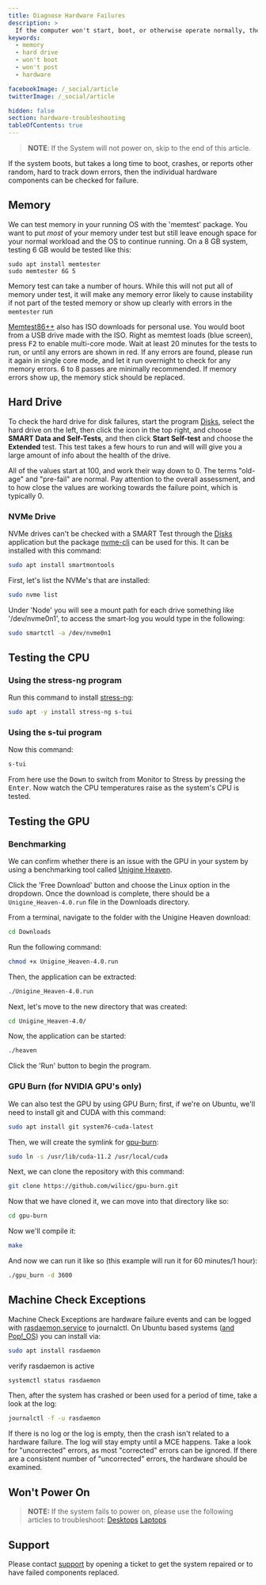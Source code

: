 ```yaml
---
title: Diagnose Hardware Failures
description: >
  If the computer won't start, boot, or otherwise operate normally, there may be a hardware issue.  Follow these steps to diagnose hardware failures.
keywords:
  - memory
  - hard drive
  - won't boot
  - won't post
  - hardware

facebookImage: /_social/article
twitterImage: /_social/article

hidden: false
section: hardware-troubleshooting
tableOfContents: true
---
```


> **NOTE**: If the System will not power on, skip to the end of this article.

If the system boots, but takes a long time to boot, crashes, or reports other random, hard to track down errors, then the individual hardware components can be checked for failure.

## Memory

We can test memory in your running OS with the 'memtest' package. You want to put *most* of your memory under test but still leave enough space for your normal workload and the OS to continue running. On a 8 GB system, testing 6 GB would be tested like this:

```
sudo apt install memtester
sudo memtester 6G 5
```

Memory test can take a number of hours. While this will not put all of memory under test, it will make any memory error likely to cause instability if not part of the tested memory or show up clearly with errors in the `memtester` run

[Memtest86++](https://www.memtest86.com/) also has ISO downloads for personal use. You would boot from a USB drive made with the ISO. Right as memtest loads (blue screen), press <kbd>F2</kbd> to enable multi-core mode.  Wait at least 20 minutes for the tests to run, or until any errors are shown in red.  If any errors are found, please run it again in single core mode, and let it run overnight to check for any memory errors.  6 to 8 passes are minimally recommended.  If memory errors show up, the memory stick should be replaced.

## Hard Drive

To check the hard drive for disk failures, start the program <u>Disks</u>, select the hard drive on the left, then click the icon in the top right, and choose **SMART Data and Self-Tests**, and then click **Start Self-test** and choose the **Extended** test.  This test takes a few hours to run and will will give you a large amount of info about the health of the drive.

All of the values start at 100, and work their way down to 0.  The terms "old-age" and "pre-fail" are normal.  Pay attention to the overall assessment, and to how close the values are working towards the failure point, which is typically 0.

### NVMe Drive

NVMe drives can't be checked with a SMART Test through the <u>Disks</u> application but the package <u>nvme-cli</u> can be used for this. It can be installed with this command:

```bash
sudo apt install smartmontools
```

First, let's list the NVMe's that are installed:

```bash
sudo nvme list
```

Under 'Node' you will see a mount path for each drive something like '/dev/nvme0n1', to access the smart-log you would type in the following:

```bash
sudo smartctl -a /dev/nvme0n1
```

## Testing the CPU

### Using the stress-ng program

Run this command to install <u>stress-ng</u>:

```bash
sudo apt -y install stress-ng s-tui
```

### Using the s-tui program

Now this command:

```bash
s-tui
```

From here use the <kbd>Down</kbd> to switch from Monitor to Stress by pressing the <kbd>Enter</kbd>. Now watch the CPU temperatures raise as the system's CPU is tested.  

## Testing the GPU

### Benchmarking

We can confirm whether there is an issue with the GPU in your system by using a benchmarking tool called [Unigine Heaven](https://benchmark.unigine.com/heaven).

Click the 'Free Download' button and choose the Linux option in the dropdown. Once the download is complete, there should be a `Unigine_Heaven-4.0.run` file in the Downloads directory.

From a terminal, navigate to the folder with the Unigine Heaven download:

```bash
cd Downloads
```

Run the following command:

```bash
chmod +x Unigine_Heaven-4.0.run
```

Then, the application can be extracted:

```bash
./Unigine_Heaven-4.0.run
```

Next, let's move to the new directory that was created:

```bash
cd Unigine_Heaven-4.0/
```

Now, the application can be started:

```bash
./heaven
```

Click the 'Run' button to begin the program.

### GPU Burn (for NVIDIA GPU's only)

We can also test the GPU by using GPU Burn; first, if we're on Ubuntu, we'll need to install git and CUDA with this command:

```bash
sudo apt install git system76-cuda-latest 
```

Then, we will create the symlink for <u>gpu-burn</u>:

```bash
sudo ln -s /usr/lib/cuda-11.2 /usr/local/cuda
```

Next, we can clone the repository with this command:

```bash
git clone https://github.com/wilicc/gpu-burn.git
```

Now that we have cloned it, we can move into that directory like so:

```bash
cd gpu-burn
```

Now we'll compile it:

```bash
make
```

And now we can run it like so (this example will run it for 60 minutes/1 hour):

```bash
./gpu_burn -d 3600
```

## Machine Check Exceptions

Machine Check Exceptions are hardware failure events and can be logged with <u>rasdaemon.service</u> to journalctl. On Ubuntu based systems (<u>and Pop!_OS</u>) you can install via:

```bash
sudo apt install rasdaemon
```

verify rasdaemon is active

```bash
systemctl status rasdaemon
```

Then, after the system has crashed or been used for a period of time, take a look at the log:

```bash
journalctl -f -u rasdaemon
```

If there is no log or the log is empty, then the crash isn't related to a hardware failure.  The log will stay empty until a MCE happens.  Take a look for "uncorrected" errors, as most "corrected" errors can be ignored.  If there are a consistent number of "uncorrected" errors, the hardware should be examined.

## Won't Power On

> **NOTE:** If the system fails to power on, please use the following articles to troubleshoot:
[Desktops](https://support.system76.com/articles/power-on-failure-desktop)
[Laptops](https://support.system76.com/articles/power-on-failure-laptop)

## Support

Please contact [support](/) by opening a ticket to get the system repaired or to have failed components replaced.
